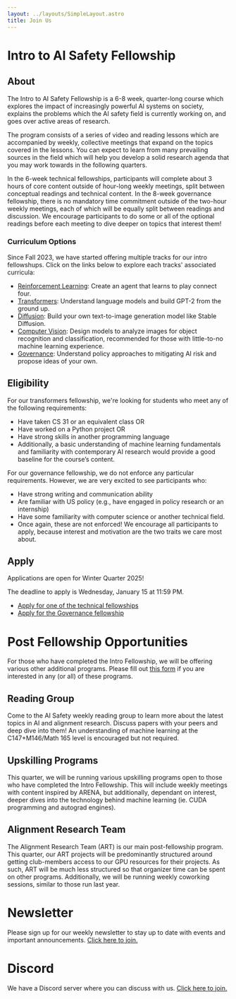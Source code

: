 ```yaml
---
layout: ../layouts/SimpleLayout.astro
title: Join Us
---
```


# Intro to AI Safety Fellowship

## About

The Intro to AI Safety Fellowship is a 6-8 week, quarter-long course which
explores the impact of increasingly powerful AI systems on society, explains
the problems which the AI safety field is currently working on, and goes over
active areas of research.

The program consists of a series of video and reading lessons which are
accompanied by weekly, collective meetings that expand on the topics covered
in the lessons. You can expect to learn from many prevailing sources in the
field which will help you develop a solid research agenda that you may work
towards in the following quarters.

In the 6-week technical fellowships, participants will complete about 3 hours 
of core content outside of hour-long weekly meetings, split between conceptual 
readings and technical content. In the 8-week governance fellowship, there is 
no mandatory time commitment outside of the two-hour weekly meetings, each of
which will be equally split between readings and discussion. We encourage 
participants to do some or all of the optional readings before each meeting
to dive deeper on topics that interest them!

### Curriculum Options

Since Fall 2023, we have started offering multiple tracks for our intro
fellowshups. Click on the links below to explore each tracks' associated
curricula:

- [Reinforcement Learning](/fellowships/rl): Create an agent that learns to play connect four.
- [Transformers](/fellowships/transformers): Understand language models and build GPT-2 from the ground up.
- [Diffusion](/fellowships/diffusion): Build your own text-to-image generation model like Stable Diffusion.
- [Computer Vision](/fellowships/cv): Design models to analyze images for object recognition and classification, recommended for those with little-to-no machine learning experience.
- [Governance](/fellowships/governance): Understand policy approaches to mitigating AI risk and propose ideas of your own.

## Eligibility

For our transformers fellowship, we're looking for students who meet any of the following requirements:

- Have taken CS 31 or an equivalent class OR
- Have worked on a Python project OR
- Have strong skills in another programming language
- Additionally, a basic understanding of machine learning fundamentals and
  familiarity with contemporary AI research would provide a good baseline for the
  course’s content.

For our governance fellowship, we do not enforce any particular requirements. However, we are very excited to see participants who:
- Have strong writing and communication ability
- Are familiar with US policy (e.g., have engaged in policy research or an internship)
- Have some familiarity with computer science or another technical field.
- Once again, these are not enforced! We encourage all participants to apply, because interest and motivation are the two traits we care most about.

## Apply

Applications are open for Winter Quarter 2025!

The deadline to apply is Wednesday, January 15 at 11:59 PM.

- [Apply for one of the technical fellowships](https://forms.gle/N7z5dLbUqMqvQmD57)
- [Apply for the Governance fellowship](https://docs.google.com/forms/d/e/1FAIpQLSe9S0rxOdrp1XEoxHnvOeKOFvW-9739TnWMtpm82qxm1l0eIw/viewform?usp=sharing)

# Post Fellowship Opportunities

For those who have completed the Intro Fellowship, we will be offering various other additional programs.
Please fill out [this form](https://forms.gle/zD8nCmdu17farryV8) if you are interested in any (or all) of
these programs.

## Reading Group

Come to the AI Safety weekly reading group to learn more about the latest topics in AI and alignment research.
Discuss papers with your peers and deep dive into them! An understanding of machine learning at the
C147+M146/Math 165 level is encouraged but not required.

## Upskilling Programs

This quarter, we will be running various upskilling programs open to those who have completed the Intro Fellowship.
This will include weekly meetings with content inspired by ARENA, but additionally, dependant on interest, deeper
dives into the technology behind machine learning (ie. CUDA programming and autograd engines).

## Alignment Research Team

The Alignment Research Team (ART) is our main post-fellowship program. This quarter, our ART projects will be
predominantly structured around getting club-members access to our GPU resources for their projects. As such,
ART will be much less structured so that organizer time can be spent on other programs. Additionally, we will
be running weekly coworking sessions, similar to those run last year.

# Newsletter

Please sign up for our weekly newsletter to stay up to date with events and
important announcements. [Click here to join.](//eepurl.com/h9dY9P)

# Discord

We have a Discord server where you can discuss with us.
[Click here to join.](//discord.gg/37TzSyrwmf)

